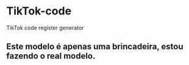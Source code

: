 # TikTok-code
TikTok code register generator 

## Este modelo é apenas uma brincadeira, estou fazendo o real modelo.

